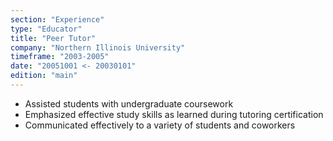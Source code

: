 ```yaml
---
section: "Experience"
type: "Educator"
title: "Peer Tutor"
company: "Northern Illinois University"
timeframe: "2003-2005"
date: "20051001 <- 20030101"
edition: "main"
---
```

- Assisted students with undergraduate coursework
- Emphasized effective study skills as learned during tutoring certification
- Communicated effectively to a variety of students and coworkers